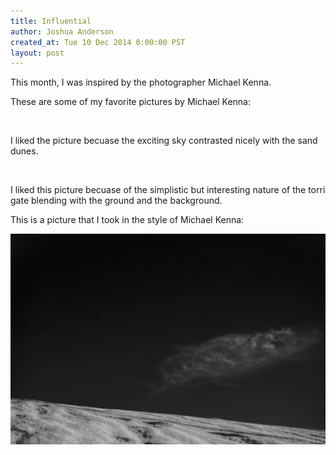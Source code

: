```yaml
---
title: Influential
author: Joshua Anderson
created_at: Tue 10 Dec 2014 0:00:00 PST
layout: post
---
```


This month, I was inspired by the photographer Michael Kenna.

These are some of my favorite pictures by Michael Kenna:

<img class="post-image" src="http://www.michaelkenna.net/gallery_images/0f02370.jpg" alt="">

I liked the picture becuase the exciting sky contrasted nicely with the sand dunes.

<img class="post-image" src="http://indianquarterly.com/wp-content/uploads/2014/02/MK08JA35-Torii-Gate-Shosanbetsu-Hokkaido-Japan-2004.jpg" alt="">

I liked this picture becuase of the simplistic but interesting nature of the torri gate blending with the ground and the background.

This is a picture that I took in the style of Michael Kenna:

<img class="post-image" src="/images/sand-dune.jpg" alt="">
